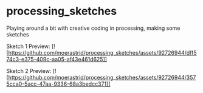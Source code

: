 # processing_sketches
Playing around a bit with creative coding in processing, making some sketches


Sketch 1 Preview:
[![https://github.com/moerastrid/processing_sketches/assets/92726944/dff574c3-e375-409c-aa05-af43e461d625]]


Sketch 2 Preview:
[![https://github.com/moerastrid/processing_sketches/assets/92726944/3575cca0-5acc-47aa-9336-68a3bedcc371]]

